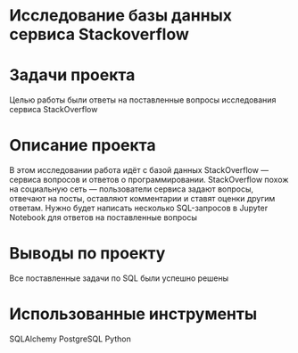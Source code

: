 # Исследование базы данных сервиса Stackoverflow

# Задачи проекта
Целью работы были ответы на поставленные вопросы исследования сервиса StackOverflow

# Описание проекта
В этом исследовании работа идёт с базой данных StackOverflow — сервиса вопросов и ответов о программировании. StackOverflow похож на социальную сеть — пользователи сервиса задают вопросы, отвечают на посты, оставляют комментарии и ставят оценки другим ответам. Нужно будет написать несколько SQL-запросов в Jupyter Notebook для ответов на поставленные вопросы

# Выводы по проекту
Все поставленные задачи по SQL были успешно решены

# Использованные инструменты
SQLAlchemy
PostgreSQL
Python
